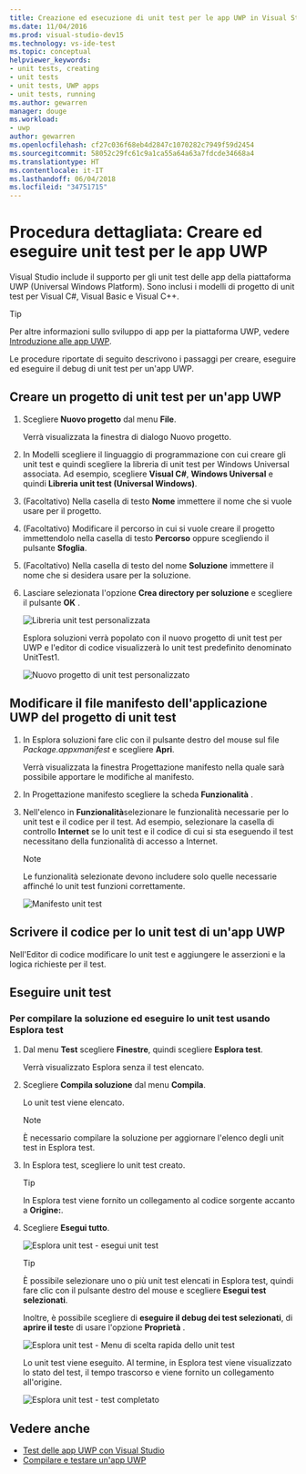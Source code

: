 ```yaml
---
title: Creazione ed esecuzione di unit test per le app UWP in Visual Studio
ms.date: 11/04/2016
ms.prod: visual-studio-dev15
ms.technology: vs-ide-test
ms.topic: conceptual
helpviewer_keywords:
- unit tests, creating
- unit tests
- unit tests, UWP apps
- unit tests, running
ms.author: gewarren
manager: douge
ms.workload:
- uwp
author: gewarren
ms.openlocfilehash: cf27c036f68eb4d2847c1070282c7949f59d2454
ms.sourcegitcommit: 58052c29fc61c9a1ca55a64a63a7fdcde34668a4
ms.translationtype: HT
ms.contentlocale: it-IT
ms.lasthandoff: 06/04/2018
ms.locfileid: "34751715"
---
```

# <a name="walkthrough-create-and-run-unit-tests-for-uwp-apps"></a>Procedura dettagliata: Creare ed eseguire unit test per le app UWP

Visual Studio include il supporto per gli unit test delle app della piattaforma UWP (Universal Windows Platform). Sono inclusi i modelli di progetto di unit test per Visual C#, Visual Basic e Visual C++.

> [!TIP]
> Per altre informazioni sullo sviluppo di app per la piattaforma UWP, vedere [Introduzione alle app UWP](/windows/uwp/get-started/).

Le procedure riportate di seguito descrivono i passaggi per creare, eseguire ed eseguire il debug di unit test per un'app UWP.

## <a name="create-a-unit-test-project-for-a-uwp-app"></a>Creare un progetto di unit test per un'app UWP

1.  Scegliere **Nuovo progetto** dal menu **File**.

     Verrà visualizzata la finestra di dialogo Nuovo progetto.

2.  In Modelli scegliere il linguaggio di programmazione con cui creare gli unit test e quindi scegliere la libreria di unit test per Windows Universal associata. Ad esempio, scegliere **Visual C#**, **Windows Universal** e quindi **Libreria unit test (Universal Windows)**.

3.  (Facoltativo) Nella casella di testo **Nome** immettere il nome che si vuole usare per il progetto.

4.  (Facoltativo) Modificare il percorso in cui si vuole creare il progetto immettendolo nella casella di testo **Percorso** oppure scegliendo il pulsante **Sfoglia**.

5.  (Facoltativo) Nella casella di testo del nome **Soluzione** immettere il nome che si desidera usare per la soluzione.

6.  Lasciare selezionata l'opzione **Crea directory per soluzione** e scegliere il pulsante **OK** .

     ![Libreria unit test personalizzata](../test/media/unit_test_win8_1.png)

     Esplora soluzioni verrà popolato con il nuovo progetto di unit test per UWP e l'editor di codice visualizzerà lo unit test predefinito denominato UnitTest1.

     ![Nuovo progetto di unit test personalizzato](../test/media/unit_test_win8_unittestexplorer_newprojectcreated.png)

## <a name="edit-the-unit-test-projects-uwp-application-manifest-file"></a>Modificare il file manifesto dell'applicazione UWP del progetto di unit test

1.  In Esplora soluzioni fare clic con il pulsante destro del mouse sul file *Package.appxmanifest* e scegliere **Apri**.

     Verrà visualizzata la finestra Progettazione manifesto nella quale sarà possibile apportare le modifiche al manifesto.

2.  In Progettazione manifesto scegliere la scheda **Funzionalità** .

3.  Nell'elenco in **Funzionalità**selezionare le funzionalità necessarie per lo unit test e il codice per il test. Ad esempio, selezionare la casella di controllo **Internet** se lo unit test e il codice di cui si sta eseguendo il test necessitano della funzionalità di accesso a Internet.

    > [!NOTE]
    > Le funzionalità selezionate devono includere solo quelle necessarie affinché lo unit test funzioni correttamente.

     ![Manifesto unit test](../test/media/unit_test_win8_.png)

## <a name="code-the-unit-test-for-a-uwp-app"></a>Scrivere il codice per lo unit test di un'app UWP

Nell'Editor di codice modificare lo unit test e aggiungere le asserzioni e la logica richieste per il test.

## <a name="run-unit-tests"></a>Eseguire unit test

### <a name="to-build-the-solution-and-run-the-unit-test-using-test-explorer"></a>Per compilare la soluzione ed eseguire lo unit test usando Esplora test

1.  Dal menu **Test** scegliere **Finestre**, quindi scegliere **Esplora test**.

     Verrà visualizzato Esplora senza il test elencato.

2.  Scegliere **Compila soluzione** dal menu **Compila**.

     Lo unit test viene elencato.

    > [!NOTE]
    > È necessario compilare la soluzione per aggiornare l'elenco degli unit test in Esplora test.

3.  In Esplora test, scegliere lo unit test creato.

    > [!TIP]
    > In Esplora test viene fornito un collegamento al codice sorgente accanto a **Origine:**.

4.  Scegliere **Esegui tutto**.

     ![Esplora unit test &#45; esegui unit test](../test/media/unit_test_win8_unittestexplorer_contextmenurun.png)

    > [!TIP]
    > È possibile selezionare uno o più unit test elencati in Esplora test, quindi fare clic con il pulsante destro del mouse e scegliere **Esegui test selezionati**.
    >
    > Inoltre, è possibile scegliere di **eseguire il debug dei test selezionati**, di **aprire il test**e di usare l'opzione **Proprietà** .
    >
    > ![Esplora unit test &#45; Menu di scelta rapida dello unit test](../test/media/unit_test_win8_unittestexplorer_contextmenu.png)

    Lo unit test viene eseguito. Al termine, in Esplora test viene visualizzato lo stato del test, il tempo trascorso e viene fornito un collegamento all'origine.

    ![Esplora unit test &#45; test completato](../test/media/unit_test_win8_unittestexplorer_done.png)

## <a name="see-also"></a>Vedere anche

- [Test delle app UWP con Visual Studio](../test/testing-store-apps-with-visual-studio.md)
- [Compilare e testare un'app UWP](/vsts/build-release/apps/windows/universal?tabs=vsts)
